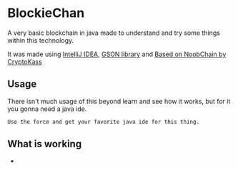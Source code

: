 # BlockieChan

A very basic blockchain in java made to understand and try some things within this technology.

It was made using [IntelliJ IDEA](https://www.jetbrains.com/idea/), [GSON library](https://repo1.maven.org/maven2/com/google/code/gson/gson/2.6.2/gson-2.6.2.jar) and [Based on NoobChain by CryptoKass](https://github.com/CryptoKass/NoobChain-Tutorial-Part-1)

## Usage

There isn't much usage of this beyond learn and see how it works, but for it you gonna need a java ide.

```bash
Use the force and get your favorite java ide for this thing.
```

## What is working

-